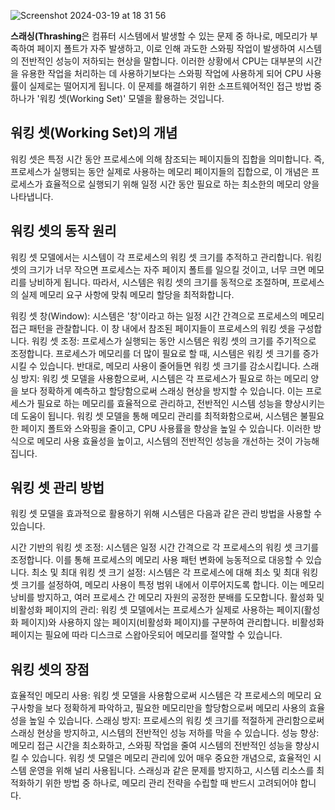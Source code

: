 ![Screenshot 2024-03-19 at 18 31 56](https://github.com/Seou0912/Os_exam/assets/151927766/e0bd3cdb-f65e-488d-94b4-edd12c6b6e06)


**스래싱(Thrashing**은 컴퓨터 시스템에서 발생할 수 있는 문제 중 하나로, 메모리가 부족하여 페이지 폴트가 자주 발생하고,
이로 인해 과도한 스와핑 작업이 발생하여 시스템의 전반적인 성능이 저하되는 현상을 말합니다.
이러한 상황에서 CPU는 대부분의 시간을 유용한 작업을 처리하는 데 사용하기보다는 스와핑 작업에 사용하게 되어
CPU 사용률이 실제로는 떨어지게 됩니다. 이 문제를 해결하기 위한 소프트웨어적인 접근 방법 중 하나가
'워킹 셋(Working Set)' 모델을 활용하는 것입니다.

## 워킹 셋(Working Set)의 개념
워킹 셋은 특정 시간 동안 프로세스에 의해 참조되는 페이지들의 집합을 의미합니다. 즉, 프로세스가 실행되는 동안
실제로 사용하는 메모리 페이지들의 집합으로, 이 개념은 프로세스가 효율적으로 실행되기 위해 일정 시간 동안
필요로 하는 최소한의 메모리 양을 나타냅니다.

## 워킹 셋의 동작 원리
워킹 셋 모델에서는 시스템이 각 프로세스의 워킹 셋 크기를 추적하고 관리합니다. 워킹 셋의 크기가 너무 작으면
프로세스는 자주 페이지 폴트를 일으킬 것이고, 너무 크면 메모리를 낭비하게 됩니다. 따라서, 시스템은 워킹 셋의
크기를 동적으로 조절하며, 프로세스의 실제 메모리 요구 사항에 맞춰 메모리 할당을 최적화합니다.

워킹 셋 창(Window): 시스템은 '창'이라고 하는 일정 시간 간격으로 프로세스의 메모리 접근 패턴을 관찰합니다.
이 창 내에서 참조된 페이지들이 프로세스의 워킹 셋을 구성합니다.
워킹 셋 조정: 프로세스가 실행되는 동안 시스템은 워킹 셋의 크기를 주기적으로 조정합니다. 프로세스가 메모리를
더 많이 필요로 할 때, 시스템은 워킹 셋 크기를 증가시킬 수 있습니다. 반대로, 메모리 사용이 줄어들면
워킹 셋 크기를 감소시킵니다. 스래싱 방지: 워킹 셋 모델을 사용함으로써, 시스템은 각 프로세스가 필요로 하는 메모리 양을 보다
정확하게 예측하고 할당함으로써 스래싱 현상을 방지할 수 있습니다. 이는 프로세스가 필요로 하는 메모리를
효율적으로 관리하고, 전반적인 시스템 성능을 향상시키는 데 도움이 됩니다. 워킹 셋 모델을 통해 메모리 관리를 최적화함으로써, 시스템은 불필요한 페이지 폴트와 스와핑을 줄이고,
CPU 사용률을 향상을 높일 수 있습니다. 이러한 방식으로 메모리 사용 효율성을 높이고, 시스템의
전반적인 성능을 개선하는 것이 가능해집니다.

## 워킹 셋 관리 방법
워킹 셋 모델을 효과적으로 활용하기 위해 시스템은 다음과 같은 관리 방법을 사용할 수 있습니다.

시간 기반의 워킹 셋 조정: 시스템은 일정 시간 간격으로 각 프로세스의 워킹 셋 크기를 조정합니다.
이를 통해 프로세스의 메모리 사용 패턴 변화에 능동적으로 대응할 수 있습니다. 최소 및 최대 워킹 셋 크기 설정: 시스템은 각 프로세스에 대해 최소 및 최대 워킹 셋 크기를 설정하여,
메모리 사용이 특정 범위 내에서 이루어지도록 합니다. 이는 메모리 낭비를 방지하고, 여러 프로세스 간
메모리 자원의 공정한 분배를 도모합니다. 활성화 및 비활성화 페이지의 관리: 워킹 셋 모델에서는 프로세스가 실제로 사용하는 페이지(활성화 페이지)와
사용하지 않는 페이지(비활성화 페이지)를 구분하여 관리합니다. 비활성화 페이지는 필요에 따라 디스크로
스왑아웃되어 메모리를 절약할 수 있습니다.

## 워킹 셋의 장점
효율적인 메모리 사용: 워킹 셋 모델을 사용함으로써 시스템은 각 프로세스의 메모리 요구사항을
보다 정확하게 파악하고, 필요한 메모리만을 할당함으로써 메모리 사용의 효율성을 높일 수 있습니다. 스래싱 방지: 프로세스의 워킹 셋 크기를 적절하게 관리함으로써 스래싱 현상을 방지하고,
시스템의 전반적인 성능 저하를 막을 수 있습니다. 성능 향상: 메모리 접근 시간을 최소화하고, 스와핑 작업을 줄여 시스템의 전반적인 성능을 향상시킬 수 있습니다. 워킹 셋 모델은 메모리 관리에 있어 매우 중요한 개념으로, 효율적인 시스템 운영을 위해 널리 사용됩니다.
스래싱과 같은 문제를 방지하고, 시스템 리소스를 최적화하기 위한 방법 중 하나로, 메모리 관리 전략을
수립할 때 반드시 고려되어야 합니다.
